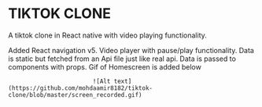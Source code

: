 # TIKTOK CLONE

A tiktok clone in React native with video playing functionality.

Added React navigation v5.
Video player with pause/play functionality.
Data is static but fetched from an Api file just like real api.
Data is passed to components with props.
Gif of Homescreen is added below


                            ![Alt text](https://github.com/mohdaamir8182/tiktok-clone/blob/master/screen_recorded.gif)
